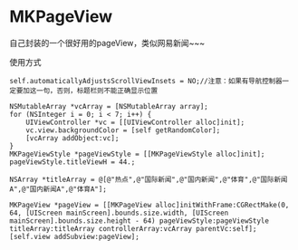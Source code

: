# MKPageView
自己封装的一个很好用的pageView，类似网易新闻~~~

使用方式


    self.automaticallyAdjustsScrollViewInsets = NO;//注意：如果有导航控制器一定要加这一句，否则，标题栏则不能正确显示位置
    
    NSMutableArray *vcArray = [NSMutableArray array];
    for (NSInteger i = 0; i < 7; i++) {
        UIViewController *vc = [[UIViewController alloc]init];
        vc.view.backgroundColor = [self getRandomColor];
        [vcArray addObject:vc];
    }
    MKPageViewStyle *pageViewStyle = [[MKPageViewStyle alloc]init];
    pageViewStyle.titleViewH = 44.;
    
    NSArray *titleArray = @[@"热点",@"国际新闻",@"国内新闻",@"体育",@"国际新闻A",@"国内新闻A",@"体育A"];
    
    MKPageView *pageView = [[MKPageView alloc]initWithFrame:CGRectMake(0, 64, [UIScreen mainScreen].bounds.size.width, [UIScreen mainScreen].bounds.size.height - 64) pageViewStyle:pageViewStyle titleArray:titleArray controllerArray:vcArray parentVc:self];
    [self.view addSubview:pageView];
